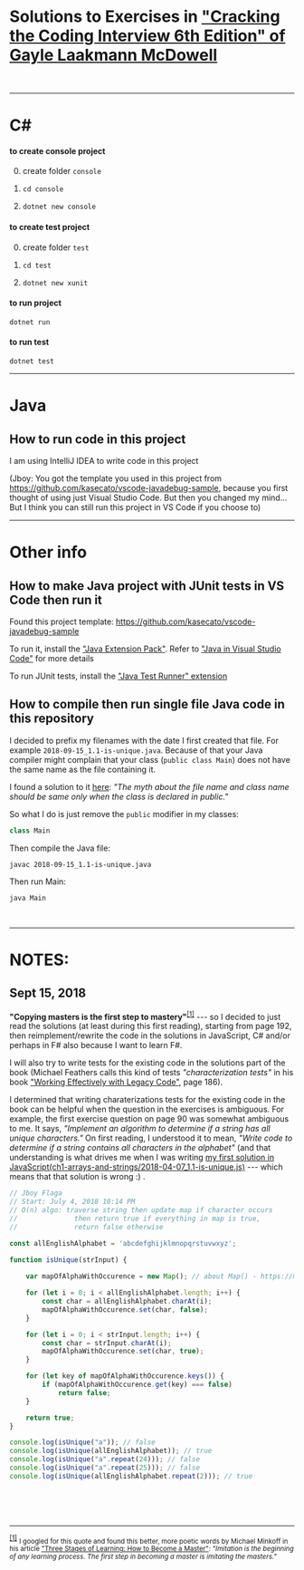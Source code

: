 # Solutions to Exercises in ["Cracking the Coding Interview 6th Edition" of Gayle Laakmann McDowell](https://www.bookdepository.com/Cracking-Coding-Interview-Gayle-Laakmann-McDowell/9780984782857?a_aid=jflaga)



<br />


------------------------------

# C#

#### to create console project

0. create folder `console`

1. `cd console`

2. `dotnet new console`

#### to create test project

0. create folder `test`

1. `cd test`

2. `dotnet new xunit`

#### to run project

`dotnet run`


#### to run test

`dotnet test`




------------------------------

# Java

## How to run code in this project


I am using IntelliJ IDEA to write code in this project

(Jboy: You got the template you used in this project from https://github.com/kasecato/vscode-javadebug-sample, because you first thought of using just Visual Studio Code. But then you changed my mind... But I think you can still run this project in VS Code if you choose to)


------------------------------

# Other info

## How to make Java project with JUnit tests in VS Code then run it

Found this project template: https://github.com/kasecato/vscode-javadebug-sample

To run it, install the ["Java Extension Pack"](https://marketplace.visualstudio.com/items?itemName=vscjava.vscode-java-pack). Refer to ["Java in Visual Studio Code"](https://code.visualstudio.com/docs/languages/java) for more details

To run JUnit tests, install the ["Java Test Runner" extension](https://marketplace.visualstudio.com/items?itemName=vscjava.vscode-java-test)



## How to compile then run single file Java code in this repository

I decided to prefix my filenames with the date I first created that file. For example `2018-09-15_1.1-is-unique.java`. Because of that your Java compiler might complain that your class (`public class Main`) does not have the same name as the file containing it.

I found a solution to it [here](https://www.geeksforgeeks.org/myth-file-name-class-name-java/): _"The myth about the file name and class name should be same only when the class is declared in public."_

So what I do is just remove the `public` modifier in my classes:

``` java
class Main
```

Then compile the Java file:

```
javac 2018-09-15_1.1-is-unique.java
```

Then run Main:

```
java Main
```



<br />

------------------------------

# NOTES:

## Sept 15, 2018

**"Copying masters is the first step to mastery"**<sup id="footnote-indicator-1">[[1]](#footnote-1)</sup> --- so I decided to just read the solutions (at least during this first reading), starting from page 192, then reimplement/rewrite the code in the solutions in JavaScript, C# and/or perhaps in F# also because I want to learn F#.

I will also try to write tests for the existing code in the solutions part of the book (Michael Feathers calls this kind of tests _"characterization tests"_ in his book ["Working Effectively with Legacy Code"](https://www.bookdepository.com/Working-Effectively-with-Legacy-Code-Michael-Feathers/9780131177055?a_aid=jflaga), page 186).

I determined that writing charaterizations tests for the existing code in the book can be helpful when the question in the exercises is ambiguous. For example, the first exercise question on page 90 was somewhat ambiguous to me. It says, _"Implement an algorithm to determine if a string has all unique characters."_ On first reading, I understood it to mean, _"Write code to determine if a string contains all characters in the alphabet"_ (and that understanding is what drives me when I was writing [my first solution in JavaScript(ch1-arrays-and-strings/2018-04-07_1.1-is-unique.js)](https://github.com/jeremiahflaga/cracking-the-coding-interview-6e/blob/master/ch1-arrays-and-strings/2018-04-07_1.1-is-unique.js) --- which means that that solution is wrong :) .


``` javascript
// Jboy Flaga
// Start: July 4, 2018 10:14 PM
// O(n) algo: traverse string then update map if character occurs
//              then return true if everything in map is true, 
//              return false otherwise

const allEnglishAlphabet = 'abcdefghijklmnopqrstuvwxyz';

function isUnique(strInput) {
    
    var mapOfAlphaWithOccurence = new Map(); // about Map() - https://macwright.org/2017/03/13/maps-not-strictly-better.html#introducing-the-map

    for (let i = 0; i < allEnglishAlphabet.length; i++) {
        const char = allEnglishAlphabet.charAt(i);
        mapOfAlphaWithOccurence.set(char, false);
    }

    for (let i = 0; i < strInput.length; i++) {
        const char = strInput.charAt(i);
        mapOfAlphaWithOccurence.set(char, true);
    }

    for (let key of mapOfAlphaWithOccurence.keys()) {
        if (mapOfAlphaWithOccurence.get(key) === false)
            return false;
    }

    return true;
}

console.log(isUnique("a")); // false
console.log(isUnique(allEnglishAlphabet)); // true
console.log(isUnique("a".repeat(24))); // false
console.log(isUnique("a".repeat(25))); // false
console.log(isUnique(allEnglishAlphabet.repeat(2))); // true

```










<br />
<br />
<br />

------------------------------

<sup id="footnote-1">[[1]](#footnote-indicator-1)</sup> <small>I googled for this quote and found this better, more poetic words by Michael Minkoff in his article ["Three Stages of Learning: How to Become a Master"](https://renewthearts.org/three-stages-of-learning-how-to-become-a-master/): _"Imitation is the beginning of any learning process. The first step in becoming a master is imitating the masters."_</small>
